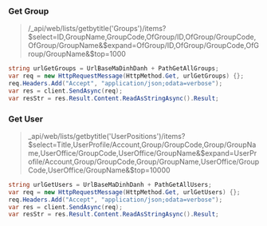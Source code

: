 ### Get Group
>/_api/web/lists/getbytitle('Groups')/items?$select=ID,GroupName,GroupCode,OfGroup/ID,OfGroup/GroupCode,OfGroup/GroupName&$expand=OfGroup/ID,OfGroup/GroupCode,OfGroup/GroupName&$top=1000
```csharp
string urlGetGroups = UrlBaseMaDinhDanh + PathGetAllGroups;
var req = new HttpRequestMessage(HttpMethod.Get, urlGetGroups) {};
req.Headers.Add("Accept", "application/json;odata=verbose");
var res = client.SendAsync(req);
var resStr = res.Result.Content.ReadAsStringAsync().Result;
```
### Get User
>_api/web/lists/getbytitle('UserPositions')/items?$select=Title,UserProfile/Account,Group/GroupCode,Group/GroupName,UserOffice/GroupCode,UserOffice/GroupName&$expand=UserProfile/Account,Group/GroupCode,Group/GroupName,UserOffice/GroupCode,UserOffice/GroupName&$top=10000
```csharp
string urlGetUsers = UrlBaseMaDinhDanh + PathGetAllUsers;
var req = new HttpRequestMessage(HttpMethod.Get, urlGetUsers) {};
req.Headers.Add("Accept", "application/json;odata=verbose");
var res = client.SendAsync(req);
var resStr = res.Result.Content.ReadAsStringAsync().Result;
```
